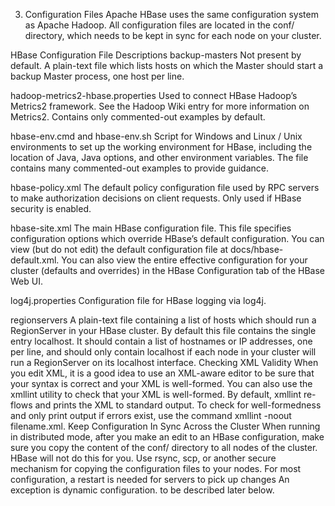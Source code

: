 3. Configuration Files
Apache HBase uses the same configuration system as Apache Hadoop. All configuration files are located in the conf/ directory, which needs to be kept in sync for each node on your cluster.

HBase Configuration File Descriptions
backup-masters
Not present by default. A plain-text file which lists hosts on which the Master should start a backup Master process, one host per line.

hadoop-metrics2-hbase.properties
Used to connect HBase Hadoop’s Metrics2 framework. See the Hadoop Wiki entry for more information on Metrics2. Contains only commented-out examples by default.

hbase-env.cmd and hbase-env.sh
Script for Windows and Linux / Unix environments to set up the working environment for HBase, including the location of Java, Java options, and other environment variables. The file contains many commented-out examples to provide guidance.

hbase-policy.xml
The default policy configuration file used by RPC servers to make authorization decisions on client requests. Only used if HBase security is enabled.

hbase-site.xml
The main HBase configuration file. This file specifies configuration options which override HBase’s default configuration. You can view (but do not edit) the default configuration file at docs/hbase-default.xml. You can also view the entire effective configuration for your cluster (defaults and overrides) in the HBase Configuration tab of the HBase Web UI.

log4j.properties
Configuration file for HBase logging via log4j.

regionservers
A plain-text file containing a list of hosts which should run a RegionServer in your HBase cluster. By default this file contains the single entry localhost. It should contain a list of hostnames or IP addresses, one per line, and should only contain localhost if each node in your cluster will run a RegionServer on its localhost interface.
Checking XML Validity
When you edit XML, it is a good idea to use an XML-aware editor to be sure that your syntax is correct and your XML is well-formed. You can also use the xmllint utility to check that your XML is well-formed. By default, xmllint re-flows and prints the XML to standard output. To check for well-formedness and only print output if errors exist, use the command xmllint -noout filename.xml.
Keep Configuration In Sync Across the Cluster
When running in distributed mode, after you make an edit to an HBase configuration, make sure you copy the content of the conf/ directory to all nodes of the cluster. HBase will not do this for you. Use rsync, scp, or another secure mechanism for copying the configuration files to your nodes. For most configuration, a restart is needed for servers to pick up changes An exception is dynamic configuration. to be described later below.